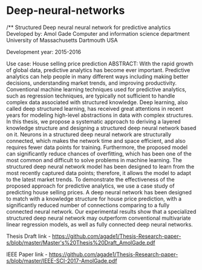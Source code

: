 # Deep-neural-networks

/**
  Structured Deep neural neural network for predictive analytics
  Developed by: Amol Gade
  Computer and information science department
  University of Massachusetts Dartmouth
  USA 
 
  Development year: 2015-2016
  
  Use case: House selling price prediction
  ABSTRACT: With the rapid growth of global data, predictive analytics has become ever important.
  Predictive analytics can help people in many different ways including making better decisions,
  understanding market trends, and improving productivity. Conventional machine learning techniques
  used for predictive analytics, such as regression techniques, are typically not sufficient to handle
  complex data associated with structured knowledge. Deep learning, also called deep structured learning,
  has received great attentions in recent years for modeling high-level abstractions in data with complex
  structures. In this thesis, we propose a systematic approach to deriving a layered knowledge structure
  and designing a structured deep neural network based on it. Neurons in a structured deep neural network
  are structurally connected, which makes the network time and space efficient, and also requires fewer
  data points for training. Furthermore, the proposed model can significantly reduce chances of overfitting,
  which has been one of the most common and difficult to solve problems in machine learning. The structured
  deep neural network model has been designed to learn from the most recently captured data points; therefore,
  it allows the model to adapt to the latest market trends. To demonstrate the effectiveness of the proposed
  approach for predictive analytics, we use a case study of predicting house selling prices.
  A deep neural network has been designed to match with a knowledge structure for house price prediction,
  with a significantly reduced number of connections comparing to a fully connected neural network.
  Our experimental results show that a specialized structured deep neural network may outperform conventional
  multivariate linear regression models, as well as fully connected deep neural networks.
 
 Thesis Draft link - https://github.com/agade1/Thesis-Research-paper-s/blob/master/Master's%20Thesis%20Draft_AmolGade.pdf
 
 IEEE Paper link - https://github.com/agade1/Thesis-Research-paper-s/blob/master/IEEE-SCI-2017-AmolGade.pdf
